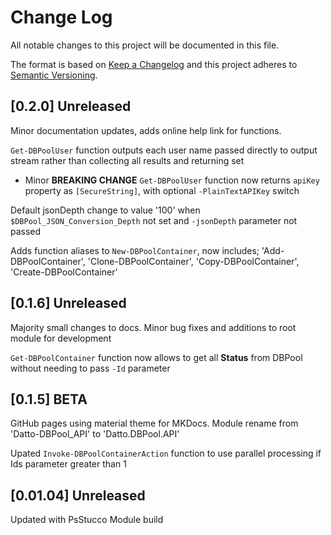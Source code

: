 # Change Log

All notable changes to this project will be documented in this file.

The format is based on [Keep a Changelog](http://keepachangelog.com/)
and this project adheres to [Semantic Versioning](http://semver.org/).

## [0.2.0] Unreleased

Minor documentation updates, adds online help link for functions.

`Get-DBPoolUser` function outputs each user name passed directly to output stream rather than collecting all results and returning set

- Minor **BREAKING CHANGE** `Get-DBPoolUser` function now returns `apiKey` property as `[SecureString]`, with optional `-PlainTextAPIKey` switch

Default jsonDepth change to value '100' when `$DBPool_JSON_Conversion_Depth` not set and `-jsonDepth` parameter not passed

Adds function aliases to `New-DBPoolContainer`, now includes; 'Add-DBPoolContainer', 'Clone-DBPoolContainer', 'Copy-DBPoolContainer', 'Create-DBPoolContainer'

## [0.1.6] Unreleased

Majority small changes to docs. Minor bug fixes and additions to root module for development

`Get-DBPoolContainer` function now allows to get all **Status** from DBPool without needing to pass `-Id` parameter

## [0.1.5] BETA

GitHub pages using material theme for MKDocs. Module rename from 'Datto-DBPool_API' to 'Datto.DBPool.API'

Upated `Invoke-DBPoolContainerAction` function to use parallel processing if Ids parameter greater than 1

## [0.01.04] Unreleased

Updated with PsStucco Module build
